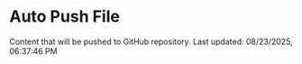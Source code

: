 # Auto Push File

Content that will be pushed to GitHub repository.
Last updated: 08/23/2025, 06:37:46 PM
